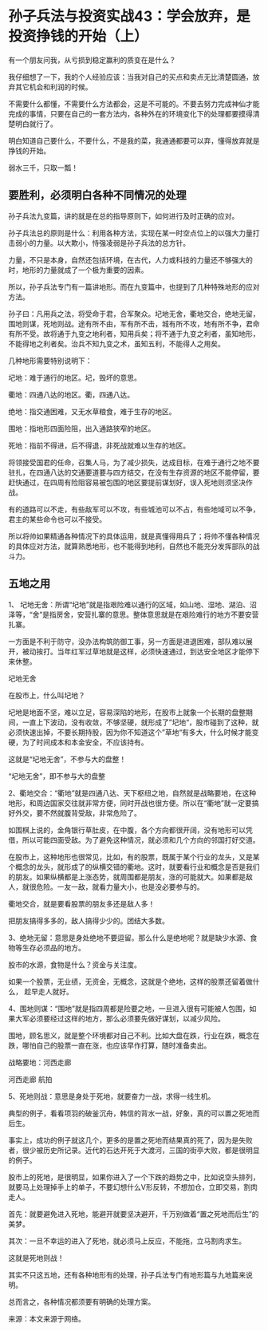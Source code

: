 # 孙子兵法与投资实战43：学会放弃，是投资挣钱的开始（上）


有一个朋友问我，从亏损到稳定赢利的质变在是什么？

我仔细想了一下，我的个人经验应该：当我对自己的买点和卖点无比清楚圆通，放弃其它机会和利润的时候。

不需要什么都懂，不需要什么方法都会，这是不可能的。不要去努力完成神仙才能完成的事情，只要在自己的一套方法内，各种外在的环境变化下的处理都要摸得清楚明白就行了。

明白知道自己要什么，不要什么，不是我的菜，我通通都要可以弃，懂得放弃就是挣钱的开始。

弱水三千，只取一瓢！


## 要胜利，必须明白各种不同情况的处理
孙子兵法九变篇，讲的就是在总的指导原则下，如何进行及时正确的应对。

孙子兵法总的原则是什么：利用各种方法，实现在某一时空点位上的以强大力量打击弱小的力量。以大欺小，恃强凌弱是孙子兵法的总方针。

力量，不只是本身，自然还包括环境，在古代，人力或科技的力量还不够强大的时，地形的力量就成了一个极为重要的因素。

所以，孙子兵法专门有一篇讲地形。而在九变篇中，也提到了几种特殊地形的应对方法。

孙子曰：凡用兵之法，将受命于君，合军聚众。圮地无舍，衢地交合，绝地无留，围地则谋，死地则战。途有所不由，军有所不击，城有所不攻，地有所不争，君命有所不受。故将通于九变之地利者，知用兵矣；将不通于九变之利者，虽知地形，不能得地之利者矣。治兵不知九变之术，虽知五利，不能得人之用矣。

几种地形需要特别说明下：

圮地：难于通行的地区。圮，毁坏的意思。

衢地：四通八达的地区。衢，四通八达。

绝地：指交通困难，又无水草粮食，难于生存的地区。

围地：指地形四面险阻，出入通路狭窄的地区。

死地：指前不得进，后不得退，非死战就难以生存的地区。

将领接受国君的任命，召集人马，为了减少损失，达成目标，在难于通行之地不要驻扎，在四通八达的交通要道要与四方结交，在没有生存资源的地区不能停留，要赶快通过，在四周有险阻容易被包围的地区要提前谋划好，误入死地则须坚决作战。

有的道路可以不走，有些敌军可以不攻，有些城池可以不占，有些地域可以不争，君主的某些命令也可以不接受。

所以将帅如果精通各种情况下的具体运用，就是真懂得用兵了；将帅不懂各种情况的具体应对方法，就算熟悉地形，也不能得到地利，自然也不能充分发挥部队的战斗力。

## 五地之用
1、 圮地无舍：所谓“圮地”就是指艰险难以通行的区域，如山地、湿地、湖泊、沼泽等，“舍”是指房舍，安营扎寨的意思。整体意思就是在艰险难行的地方不要安营扎寨。

一方面是不利于防守，没办法构筑防御工事，另一方面是进退困难，部队难以展开，被动挨打。当年红军过草地就是这样，必须快速通过，到达安全地区才能停下来休整。

圮地无舍

在股市上，什么叫圮地？

圮地是地面不坚，难以立足，容易深陷的地形，在股市上就象一个长期的盘整期间，一直上下波动，没有收敛，不够坚硬，就形成了”圮地“，股市碰到了这种，就必须快速出掉，不要长期持股，因为你不知道这个”草地“有多大，什么时候才能变硬，为了时间成本和本金安全，不应该持有。

这就是“圮地无舍”，不参与大的盘整！


“圮地无舍”，即不参与大的盘整

2、衢地交合：“衢地”就是四通八达、天下枢纽之地，自然就是战略要地，在这种地形，和周边国家交往就非常方便，同时开战也很方便。所以在“衢地”就一定要搞好外交，要不然就腹背受敌，非常危险了。

如围棋上说的，金角银行草肚皮，在中腹，各个方向都很开阔，没有地形可以凭借，所以可能四面受敌。为了避免这种情况，就必须和几个方向的邻国打好交道。

在股市上，这种地形也很常见，比如，有的股票，既属于某个行业的龙头，又是某个概念的龙头，就形成了的纵横交错的衢地。这时，就要看行业和概念是否是我们的朋友。如果纵横都是上涨态势，就周围都是朋友，涨的可能就大。如果都是敌人，就很危险。一友一敌，就看力量大小，也是没必要参与的。

衢地交合，就是要看股票的朋友多还是敌人多！

把朋友搞得多多的，敌人搞得少少的。团结大多数。



3、绝地无留：意思是身处绝地不要逗留。那么什么是绝地呢？就是缺少水源、食物等生存必须品的地方。

股市的水源，食物是什么？资金与关注度。

如果一个股票，无业绩，无资金，无概念，这就是个绝地，这样的股票还留着做什么， 趁早走人就好。

4、围地则谋：“围地”就是指四周都是险要之地，一旦进入很有可能被人包围，如果大军必须要经过这样的地方，那么必须要先做好谋划，以减少风险。

围地，顾名思义，就是整个环境都对自己不利。比如大盘在跌，行业在跌，概念在跌，哪怕自己的股票一直在涨，也应该早作打算，随时准备卖出。



战略要地：河西走廊



河西走廊 航拍

5、死地则战：意思是身处于死地，就要奋力一战，求得一线生机。

典型的例子，看看项羽的破釜沉舟，韩信的背水一战，好象，真的可以置之死地而后生。

事实上，成功的例子就这几个，更多的是置之死地而结果真的死了，因为是失败者，很少被历史所记录。近代的石达开死于大渡河，三国的街亭大败，都是很明显的例子。

股市上的死地，是很明显，如果你进入了一个下跌的趋势之中，比如说空头排列，就要马上处理掉手上的单子，不要幻想什么V形反转，不想加仓，立即交易，割肉走人。



首先：就要避免进入死地，能避开就要坚决避开，千万别做着“置之死地而后生”的美梦。

其次：一旦不幸运的进入了死地，就必须马上反应，不能拖，立马割肉求生。

这就是死地则战！

其实不只这五地，还有各种地形有的处理，孙子兵法专门有地形篇与九地篇来说明。

总而言之，各种情况都须要有明确的处理方案。

来源：本文来源于网络。
